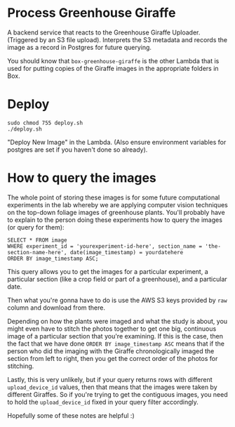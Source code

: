 # Process Greenhouse Giraffe
A backend service that reacts to the Greenhouse Giraffe Uploader. (Triggered by an S3 file upload). 
Interprets the S3 metadata and records the image as a record in Postgres for future querying. 

You should know that `box-greenhouse-giraffe` is the other Lambda that is used for putting copies of the Giraffe images in the appropriate folders in Box. 

# Deploy
```
sudo chmod 755 deploy.sh
./deploy.sh
```
"Deploy New Image" in the Lambda. (Also ensure environment variables for postgres are set if you haven't done so already).

# How to query the images
The whole point of storing these images is for some future computational experiments in the lab whereby we are applying computer vision techniques on the top-down foliage images of greenhouse plants. You'll probably have to explain to the person doing these experiments how to query the images (or query for them):

```
SELECT * FROM image
WHERE experiment_id = 'yourexperiment-id-here', section_name = 'the-section-name-here', date(image_timestamp) = yourdatehere
ORDER BY image_timestamp ASC;
```

This query allows you to get the images for a particular experiment, a particular section (like a crop field or part of a greenhouse), and a particular date.

Then what you're gonna have to do is use the AWS S3 keys provided by `raw` column and download from there.  

Depending on how the plants were imaged and what the study is about, you might even have to stitch the photos together to get one big, continuous image of a particular section that you're examining. If this is the case, then the fact that we have done `ORDER BY image_timestamp ASC` means that if the person who did the imaging with the Giraffe chronologically imaged the section from left to right, then you get the correct order of the photos for stitching. 

Lastly, this is very unlikely, but if your query returns rows with different `upload_device_id` values, then that means that the images were taken by different Giraffes. So if you're trying to get the contiguous images, you need to hold the `upload_device_id` fixed in your query  filter accordingly. 

Hopefully some of these notes are helpful :)
